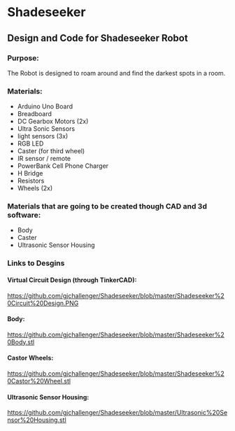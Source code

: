 # Shadeseeker
## Design and Code for Shadeseeker Robot

### Purpose:
   The Robot is designed to roam around and find the darkest spots in a room.
    
### Materials:
- Arduino Uno Board
- Breadboard
- DC Gearbox Motors (2x)
- Ultra Sonic Sensors
- light sensors (3x)
- RGB LED
- Caster (for third wheel)
- IR sensor / remote
- PowerBank Cell Phone Charger
- H Bridge
- Resistors
- Wheels (2x)

### Materials that are going to be created though CAD and 3d software:
- Body
- Caster
- Ultrasonic Sensor Housing

### Links to Desgins

#### Virtual Circuit Design (through TinkerCAD):
https://github.com/gjchallenger/Shadeseeker/blob/master/Shadeseeker%20Circuit%20Design.PNG

#### Body:
https://github.com/gjchallenger/Shadeseeker/blob/master/Shadeseeker%20Body.stl
   
#### Castor Wheels:
https://github.com/gjchallenger/Shadeseeker/blob/master/Shadeseeker%20Castor%20Wheel.stl
   
#### Ultrasonic Sensor Housing:
https://github.com/gjchallenger/Shadeseeker/blob/master/Ultrasonic%20Sensor%20Housing.stl
